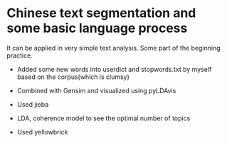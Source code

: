 # Chinese text segmentation and some basic language process

It can be applied in very simple text analysis. Some part of the beginning practice.

* Added some new words into userdict and stopwords.txt by myself based on the corpus(which is clumsy)

* Combined with Gensim and visualized using pyLDAvis

* Used jieba

* LDA, coherence model to see the optimal number of topics

* Used yellowbrick
